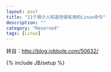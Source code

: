 ```yaml
---
layout: post
title: "11个很少人知道但很有用的Linux命令"
description: ""
category: "Reserved"
tags: [Linux]
---
```

转自：<http://blog.jobbole.com/50632/>

{% include JB/setup %}
